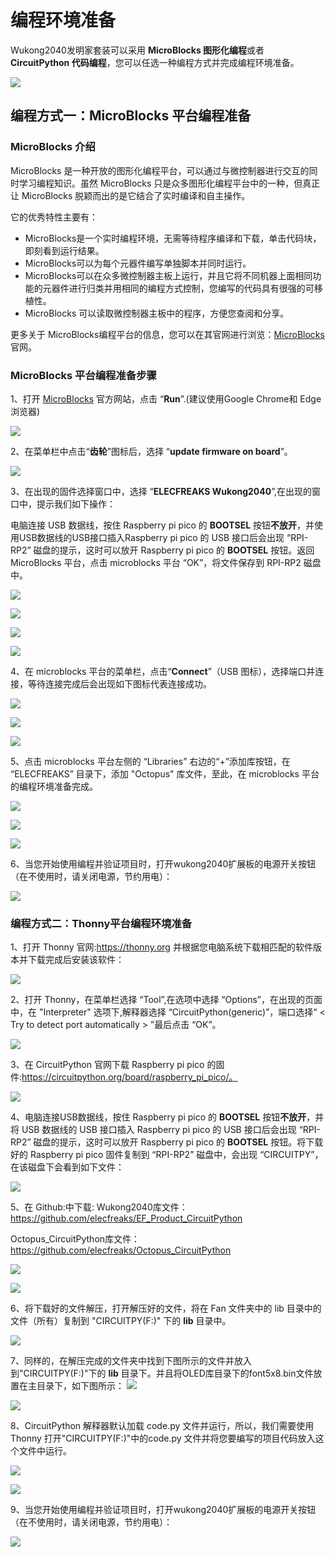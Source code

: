 ﻿---
sidebar_position: 5
sidebar_label: 编程环境准备
---

# 编程环境准备

Wukong2040发明家套装可以采用 **MicroBlocks 图形化编程**或者 **CircuitPython 代码编程**，您可以任选一种编程方式并完成编程环境准备。

![](https://wiki-media-ef.oss-cn-hongkong.aliyuncs.com/docs/pico/wukong2040/raspberry-pi-pico-inventors-kit/images/wukong2040-inventors-program-01.png)

## 编程方式一：MicroBlocks 平台编程准备

### MicroBlocks 介绍

MicroBlocks 是一种开放的图形化编程平台，可以通过与微控制器进行交互的同时学习编程知识。虽然 MicroBlocks 只是众多图形化编程平台中的一种，但真正让 MicroBlocks 脱颖而出的是它结合了实时编译和自主操作。

它的优秀特性主要有：

* MicroBlocks是一个实时编程环境，无需等待程序编译和下载，单击代码块，即刻看到运行结果。
* MicroBlocks可以为每个元器件编写单独脚本并同时运行。
* MicroBlocks可以在众多微控制器主板上运行，并且它将不同机器上面相同功能的元器件进行归类并用相同的编程方式控制，您编写的代码具有很强的可移植性。
* MicroBlocks 可以读取微控制器主板中的程序，方便您查阅和分享。

更多关于 MicroBlocks编程平台的信息，您可以在其官网进行浏览：[MicroBlocks](http://microblocks.fun/) 官网。

### MicroBlocks 平台编程准备步骤

1、打开 [MicroBlocks](http://microblocks.fun/) 官方网站，点击 “**Run**”.(建议使用Google Chrome和 Edge 浏览器)

![](https://wiki-media-ef.oss-cn-hongkong.aliyuncs.com/docs/pico/wukong2040/raspberry-pi-pico-inventors-kit/images/wukong2040-inventors-program-02.png)

2、在菜单栏中点击“**齿轮**”图标后，选择 “**update firmware on board**”。

![](https://wiki-media-ef.oss-cn-hongkong.aliyuncs.com/docs/pico/wukong2040/raspberry-pi-pico-inventors-kit/images/wukong2040-inventors-program-03.png)

3、在出现的固件选择窗口中，选择 “**ELECFREAKS Wukong2040**”,在出现的窗口中，提示我们如下操作：

电脑连接 USB 数据线，按住 Raspberry pi pico 的 **BOOTSEL** 按钮**不放开**，并使用USB数据线的USB接口插入Raspberry pi pico 的 USB 接口后会出现 “RPI-RP2” 磁盘的提示，这时可以放开 Raspberry pi pico 的 **BOOTSEL** 按钮。返回 MicroBlocks 平台，点击 microblocks 平台 “OK”，将文件保存到 RPI-RP2 磁盘中。

![](https://wiki-media-ef.oss-cn-hongkong.aliyuncs.com/docs/pico/wukong2040/raspberry-pi-pico-inventors-kit/images/wukong2040-inventors-program-04.png)

![](https://wiki-media-ef.oss-cn-hongkong.aliyuncs.com/docs/pico/wukong2040/raspberry-pi-pico-inventors-kit/images/wukong2040-inventors-program-05.png)

![](https://wiki-media-ef.oss-cn-hongkong.aliyuncs.com/docs/pico/wukong2040/raspberry-pi-pico-inventors-kit/images/wukong2040-inventors-program-06.png)

![](https://wiki-media-ef.oss-cn-hongkong.aliyuncs.com/docs/pico/wukong2040/raspberry-pi-pico-inventors-kit/images/wukong2040-inventors-program-07.png)

4、在 microblocks 平台的菜单栏，点击“**Connect**”（USB 图标），选择端口并连接，等待连接完成后会出现如下图标代表连接成功。

![](https://wiki-media-ef.oss-cn-hongkong.aliyuncs.com/docs/pico/wukong2040/raspberry-pi-pico-inventors-kit/images/wukong2040-inventors-program-08.png)

![](https://wiki-media-ef.oss-cn-hongkong.aliyuncs.com/docs/pico/wukong2040/raspberry-pi-pico-inventors-kit/images/wukong2040-inventors-program-09.png)

![](https://wiki-media-ef.oss-cn-hongkong.aliyuncs.com/docs/pico/wukong2040/raspberry-pi-pico-inventors-kit/images/wukong2040-inventors-program-10.png)

5、点击 microblocks 平台左侧的 “Libraries” 右边的“+”添加库按钮，在 “ELECFREAKS” 目录下，添加 "Octopus" 库文件，至此，在 microblocks 平台的编程环境准备完成。

![](https://wiki-media-ef.oss-cn-hongkong.aliyuncs.com/docs/pico/wukong2040/raspberry-pi-pico-inventors-kit/images/wukong2040-inventors-program-11.png)

![](https://wiki-media-ef.oss-cn-hongkong.aliyuncs.com/docs/pico/wukong2040/raspberry-pi-pico-inventors-kit/images/wukong2040-inventors-program-12.png)

![](https://wiki-media-ef.oss-cn-hongkong.aliyuncs.com/docs/pico/wukong2040/raspberry-pi-pico-inventors-kit/images/wukong2040-inventors-program-13.png)

6、当您开始使用编程并验证项目时，打开wukong2040扩展板的电源开关按钮（在不使用时，请关闭电源，节约用电）：

![](https://wiki-media-ef.oss-cn-hongkong.aliyuncs.com/docs/pico/wukong2040/raspberry-pi-pico-inventors-kit/images/wukong2040-inventors-program-14.png)

### 编程方式二：Thonny平台编程环境准备

1、打开 Thonny 官网:https://thonny.org 并根据您电脑系统下载相匹配的软件版本并下载完成后安装该软件：

![](https://wiki-media-ef.oss-cn-hongkong.aliyuncs.com/docs/pico/wukong2040/raspberry-pi-pico-inventors-kit/images/wukong2040-inventors-program-15.png)

2、打开 Thonny，在菜单栏选择 “Tool”,在选项中选择 “Options”，在出现的页面中，在 "Interpreter" 选项下,解释器选择 “CircuitPython(generic)”，端口选择“ < Try to detect port automatically > ”最后点击 “OK”。

![](https://wiki-media-ef.oss-cn-hongkong.aliyuncs.com/docs/pico/wukong2040/raspberry-pi-pico-inventors-kit/images/wukong2040-inventors-program-16.png)

3、在 CircuitPython 官网下载 Raspberry pi pico 的固件:https://circuitpython.org/board/raspberry_pi_pico/。

![](https://wiki-media-ef.oss-cn-hongkong.aliyuncs.com/docs/pico/wukong2040/raspberry-pi-pico-inventors-kit/images/wukong2040-inventors-program-17.png)

4、电脑连接USB数据线，按住 Raspberry pi pico 的 **BOOTSEL** 按钮**不放开**，并将 USB 数据线的 USB 接口插入 Raspberry pi pico 的 USB 接口后会出现 “RPI-RP2” 磁盘的提示，这时可以放开 Raspberry pi pico 的 **BOOTSEL** 按钮。将下载好的 Raspberry pi pico 固件复制到 “RPI-RP2” 磁盘中，会出现 “CIRCUITPY”，在该磁盘下会看到如下文件：

![](https://wiki-media-ef.oss-cn-hongkong.aliyuncs.com/docs/pico/wukong2040/raspberry-pi-pico-inventors-kit/images/wukong2040-inventors-program-18.png)

5、在 Github:中下载:
Wukong2040库文件：https://github.com/elecfreaks/EF_Product_CircuitPython

Octopus_CircuitPython库文件：https://github.com/elecfreaks/Octopus_CircuitPython

![](https://wiki-media-ef.oss-cn-hongkong.aliyuncs.com/docs/pico/wukong2040/raspberry-pi-pico-inventors-kit/images/wukong2040-inventors-program-19.png)

![](https://wiki-media-ef.oss-cn-hongkong.aliyuncs.com/docs/pico/wukong2040/raspberry-pi-pico-inventors-kit/images/wukong2040-inventors-program-20.png)

6、将下载好的文件解压，打开解压好的文件，将在 Fan 文件夹中的 lib 目录中的文件（所有）复制到 "CIRCUITPY(F:)" 下的 **lib** 目录中。

![](https://wiki-media-ef.oss-cn-hongkong.aliyuncs.com/docs/pico/wukong2040/raspberry-pi-pico-inventors-kit/images/wukong2040-inventors-program-21.png)

7、同样的，在解压完成的文件夹中找到下图所示的文件并放入到"CIRCUITPY(F:)"下的 **lib** 目录下。并且将OLED库目录下的font5x8.bin文件放置在主目录下，如下图所示：
![](https://wiki-media-ef.oss-cn-hongkong.aliyuncs.com/docs/pico/wukong2040/raspberry-pi-pico-inventors-kit/images/wukong2040-inventors-program-22.png)

![](https://wiki-media-ef.oss-cn-hongkong.aliyuncs.com/docs/pico/wukong2040/raspberry-pi-pico-inventors-kit/images/wukong2040-inventors-program-222.png)

8、CircuitPython 解释器默认加载 code.py 文件并运行，所以，我们需要使用 Thonny 打开"CIRCUITPY(F:)"中的code.py 文件并将您要编写的项目代码放入这个文件中运行。

![](https://wiki-media-ef.oss-cn-hongkong.aliyuncs.com/docs/pico/wukong2040/raspberry-pi-pico-inventors-kit/images/wukong2040-inventors-program-23.png)

![](https://wiki-media-ef.oss-cn-hongkong.aliyuncs.com/docs/pico/wukong2040/raspberry-pi-pico-inventors-kit/images/wukong2040-inventors-program-24.png)

9、当您开始使用编程并验证项目时，打开wukong2040扩展板的电源开关按钮（在不使用时，请关闭电源，节约用电）：

![](https://wiki-media-ef.oss-cn-hongkong.aliyuncs.com/docs/pico/wukong2040/raspberry-pi-pico-inventors-kit/images/wukong2040-inventors-program-14.png)
